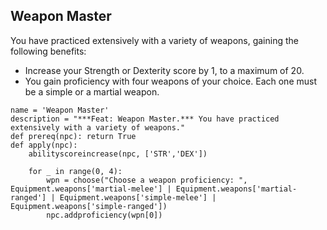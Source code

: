 ## Weapon Master
You have practiced extensively with a variety of weapons, gaining the following benefits:

* Increase your Strength or Dexterity score by 1, to a maximum of 20.
* You gain proficiency with four weapons of your choice. Each one must be a simple or a martial weapon.

```
name = 'Weapon Master'
description = "***Feat: Weapon Master.*** You have practiced extensively with a variety of weapons."
def prereq(npc): return True
def apply(npc):
    abilityscoreincrease(npc, ['STR','DEX'])

    for _ in range(0, 4):
        wpn = choose("Choose a weapon proficiency: ", Equipment.weapons['martial-melee'] | Equipment.weapons['martial-ranged'] | Equipment.weapons['simple-melee'] | Equipment.weapons['simple-ranged'])
        npc.addproficiency(wpn[0])
```
